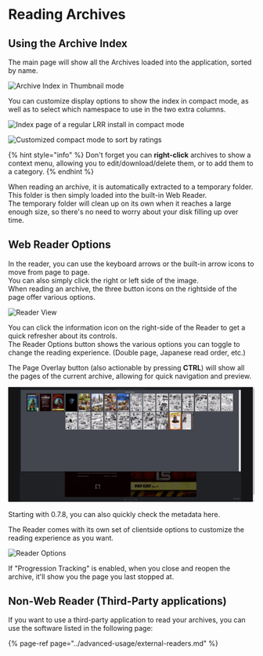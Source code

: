 # Reading Archives

## Using the Archive Index

The main page will show all the Archives loaded into the application, sorted by name.

![Archive Index in Thumbnail mode](../.gitbook/assets/archive_thumb.jpg)

You can customize display options to show the index in compact mode, as well as to select which namespace to use in the two extra columns.

![Index page of a regular LRR install in compact mode](../.gitbook/assets/index.png)

![Customized compact mode to sort by ratings](../.gitbook/assets/ratings.png)

{% hint style="info" %}
Don't forget you can **right-click** archives to show a context menu, allowing you to edit/download/delete them, or to add them to a category.
{% endhint %}

When reading an archive, it is automatically extracted to a temporary folder.  
This folder is then simply loaded into the built-in Web Reader.  
The temporary folder will clean up on its own when it reaches a large enough size, so there's no need to worry about your disk filling up over time.

## Web Reader Options

In the reader, you can use the keyboard arrows or the built-in arrow icons to move from page to page.  
You can also simply click the right or left side of the image.  
When reading an archive, the three button icons on the rightside of the page offer various options.

![Reader View](../.gitbook/assets/reader.jpg)

You can click the information icon on the right-side of the Reader to get a quick refresher about its controls.  
The Reader Options button shows the various options you can toggle to change the reading experience. \(Double page, Japanese read order, etc.\)

The Page Overlay button \(also actionable by pressing **CTRL**\) will show all the pages of the current archive, allowing for quick navigation and preview.

![Reader with overlay](https://raw.githubusercontent.com/Difegue/LANraragi/dev/tools/_screenshots/reader_overlay.jpg)  

Starting with 0.7.8, you can also quickly check the metadata here.  

The Reader comes with its own set of clientside options to customize the reading experience as you want.  

![Reader Options](../.gitbook/assets/reader_options.png)  

If "Progression Tracking" is enabled, when you close and reopen the archive, it'll show you the page you last stopped at.  

## Non-Web Reader \(Third-Party applications\)

If you want to use a third-party application to read your archives, you can use the software listed in the following page:

{% page-ref page="../advanced-usage/external-readers.md" %}
